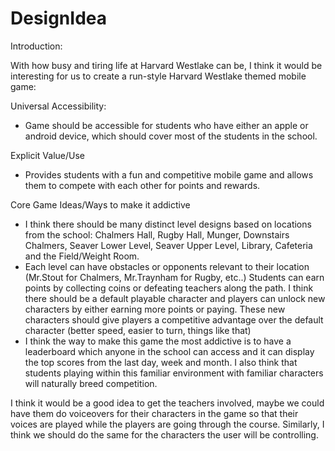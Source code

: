 # DesignIdea

Introduction: 

With how busy and tiring life at Harvard Westlake can be, I think it would be interesting for us to create a run-style Harvard Westlake themed mobile game:


Universal Accessibility:

- Game should be accessible for students who have either an apple or android device, which should cover most of the students in the school.

Explicit Value/Use
- Provides students with a fun and competitive mobile game and allows them to compete with each other for points and rewards.

Core Game Ideas/Ways to make it addictive
- I think there should be many distinct level designs based on locations from the school: Chalmers Hall, Rugby Hall, Munger, Downstairs Chalmers, Seaver Lower Level, Seaver Upper Level, Library, Cafeteria and the Field/Weight Room.
- Each level can have obstacles or opponents relevant to their location (Mr.Stout for Chalmers, Mr.Traynham for Rugby, etc..)
Students can earn points by collecting coins or defeating teachers along the path. 
I think there should be a default playable character and players can unlock new characters by either earning more points or paying. These new characters should give players a competitive advantage over the default character (better speed, easier to turn, things like that)
- I think the way to make this game the most addictive is to have a leaderboard which anyone in the school can access and it can display the top scores from the last day, week and month. I also think that students playing within this familiar environment with familiar characters will naturally breed competition.

I think it would be a good idea to get the teachers involved, maybe we could have them do voiceovers for their characters in the game so that their voices are played while the players are going through the course.
Similarly, I think we should do the same for the characters the user will be controlling.

